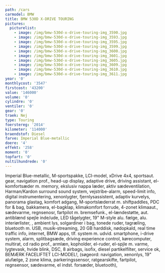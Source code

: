 ```yaml
---
path: /cars
carmodel: BMW
title: BMW 530D X-DRIVE TOURING
pictures:
  picturelist:
    - image: /img/bmw-530d-x-drive-touring-img_3590.jpg
    - image: /img/bmw-530d-x-drive-touring-img_3593.jpg
    - image: /img/bmw-530d-x-drive-touring-img_3595.jpg
    - image: /img/bmw-530d-x-drive-touring-img_3599.jpg
    - image: /img/bmw-530d-x-drive-touring-img_3600.jpg
    - image: /img/bmw-530d-x-drive-touring-img_3601.jpg
    - image: /img/bmw-530d-x-drive-touring-img_3605.jpg
    - image: /img/bmw-530d-x-drive-touring-img_3609.jpg
    - image: /img/bmw-530d-x-drive-touring-img_3610.jpg
    - image: /img/bmw-530d-x-drive-touring-img_3611.jpg
year: '0'
monthlycost: '3547'
firstcost: '43200'
value: '146000'
volume: '0'
cylindre: '0'
ventiler: '0'
gear: '0'
traek: Nej
type: Touring
foerstereg: '2014'
kilometer: '114000'
braendstof: Diesel
farve: Imperial Blue-metallic
doere: '4'
effekt: '258'
moment: '0'
topfart: '0'
nultilhundrede: '0'
---
```

Imperial Blue-metallic, M-sportspakke, LCI-model, xDrive 4x4, sportsaut. gear, navigation prof., head-up display, adaptive drive, driving assistant, el-komfortsæder m. memory, ekslusiv nappa læder, aktiv sædeventilation, Harman/Kardon surround sound system, vejstribe-alarm, speed-limit info, digital instrumentering, xenonlygter, fjernlysassistent, adaptiv kurvelys, panorama glastag, komfort adgang, M-sportslæderrat m. shiftpaddles, PDC for &amp; bag, bakkamera, el-bagklap, klimakomfort forrude, 4-zonet klimaaut., sædevarme, regnsenosr, fartpilot m. bremsefunk., el-lændestøtte, aut. antiblænd spejle inde/ude, LED tågelygter, 19\" M-style alu. fælge, alu. interiørlister, , ambient lys, solgardiner i bag, tonede ruder, tagræling, bluetooth m. USB, musik-streaming, 20 GB harddisk, nødopkald, real time traffic info, internet, BMW apps, tlf. system m. udvid. smartphone, i-drive system, alarm, splitbagsæde, driving experience control, kørecomputer, multirat, cd radio prof., armlæn, kopholder, el-ruder, el-spjle m. varme, lygtevask, hvide blink, DSC, 8 airbags, isofix, diesel partikelfilter, service ok, BEMÆRK FACELIFTET LCI-MODEL!, (søgeord: navigation, xenonlys, 19\" alufælge, 2 zone klima, parkeringssensor, ratgearskifte, fartpilot, regnsensor, sædevarme, el indst. forsæder, bluetooth),
